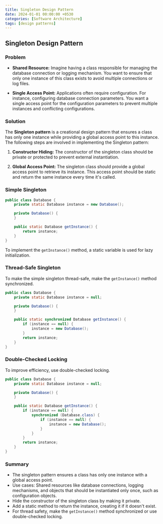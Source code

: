 ```yaml
---
title: Singleton Design Pattern
date: 2024-01-01 00:00:00 +0530
categories: [Software Architecture]
tags: [design patterns]
---
```


## Singleton Design Pattern

### Problem

- **Shared Resource:** Imagine having a class responsible for managing the database connection or logging mechanism. You want to ensure that only one instance of this class exists to avoid multiple connections or log files.

- **Single Access Point:** Applications often require configuration. For instance, configuring database connection parameters. You want a single access point for the configuration parameters to prevent multiple instances and conflicting configurations.

### Solution

The **Singleton pattern** is a creational design pattern that ensures a class has only one instance while providing a global access point to this instance. The following steps are involved in implementing the Singleton pattern:

1. **Constructor Hiding:** The constructor of the singleton class should be private or protected to prevent external instantiation.

2. **Global Access Point:** The singleton class should provide a global access point to retrieve its instance. This access point should be static and return the same instance every time it's called.

### Simple Singleton

```java
public class Database {
    private static Database instance = new Database();

    private Database() {
    }

    public static Database getInstance() {
        return instance;
    }
}
```

To implement the `getInstance()` method, a static variable is used for lazy initialization.

### Thread-Safe Singleton

To make the simple singleton thread-safe, make the `getInstance()` method synchronized.

```java
public class Database {
    private static Database instance = null;

    private Database() {
    }

    public static synchronized Database getInstance() {
        if (instance == null) {
            instance = new Database();
        }
        return instance;
    }
}
```

### Double-Checked Locking

To improve efficiency, use double-checked locking.

```java
public class Database {
    private static Database instance = null;

    private Database() {
    }

    public static Database getInstance() {
        if (instance == null) {
            synchronized (Database.class) {
                if (instance == null) {
                    instance = new Database();
                }
            }
        }
        return instance;
    }
}
```

### Summary

- The singleton pattern ensures a class has only one instance with a global access point.
- Use cases: Shared resources like database connections, logging mechanisms, and objects that should be instantiated only once, such as configuration objects.
- Hide the constructor of the singleton class by making it private.
- Add a static method to return the instance, creating it if it doesn't exist.
- For thread safety, make the `getInstance()` method synchronized or use double-checked locking.


